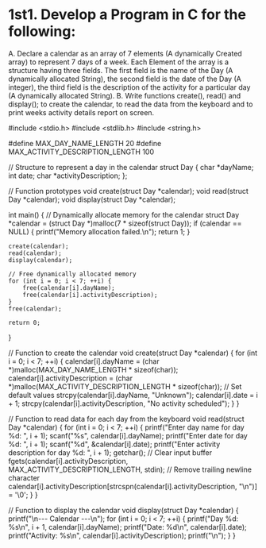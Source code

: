 # 1st1. Develop a Program in C for the following:
A. Declare a calendar as an array of 7 elements (A dynamically Created array) to represent 7 
days of a week. Each Element of the array is a structure having three fields. The first field is 
the name of the Day (A dynamically allocated String), the second field is the date of the Day 
(A integer), the third field is the description of the activity for a particular day (A 
dynamically allocated String).
B. Write functions create(), read() and display(); to create the calendar, to read the data from 
the keyboard and to print weeks activity details report on screen.


#include <stdio.h>
#include <stdlib.h>
#include <string.h>

#define MAX_DAY_NAME_LENGTH 20
#define MAX_ACTIVITY_DESCRIPTION_LENGTH 100

// Structure to represent a day in the calendar
struct Day {
    char *dayName;
    int date;
    char *activityDescription;
};

// Function prototypes
void create(struct Day *calendar);
void read(struct Day *calendar);
void display(struct Day *calendar);

int main() {
    // Dynamically allocate memory for the calendar
    struct Day *calendar = (struct Day *)malloc(7 * sizeof(struct Day));
    if (calendar == NULL) {
        printf("Memory allocation failed.\n");
        return 1;
    }

    create(calendar);
    read(calendar);
    display(calendar);

    // Free dynamically allocated memory
    for (int i = 0; i < 7; ++i) {
        free(calendar[i].dayName);
        free(calendar[i].activityDescription);
    }
    free(calendar);

    return 0;
}

// Function to create the calendar
void create(struct Day *calendar) {
    for (int i = 0; i < 7; ++i) {
        calendar[i].dayName = (char *)malloc(MAX_DAY_NAME_LENGTH * sizeof(char));
        calendar[i].activityDescription = (char *)malloc(MAX_ACTIVITY_DESCRIPTION_LENGTH * sizeof(char));
        // Set default values
        strcpy(calendar[i].dayName, "Unknown");
        calendar[i].date = i + 1;
        strcpy(calendar[i].activityDescription, "No activity scheduled");
    }
}

// Function to read data for each day from the keyboard
void read(struct Day *calendar) {
    for (int i = 0; i < 7; ++i) {
        printf("Enter day name for day %d: ", i + 1);
        scanf("%s", calendar[i].dayName);
        printf("Enter date for day %d: ", i + 1);
        scanf("%d", &calendar[i].date);
        printf("Enter activity description for day %d: ", i + 1);
        getchar(); // Clear input buffer
        fgets(calendar[i].activityDescription, MAX_ACTIVITY_DESCRIPTION_LENGTH, stdin);
        // Remove trailing newline character
        calendar[i].activityDescription[strcspn(calendar[i].activityDescription, "\n")] = '\0';
    }
}

// Function to display the calendar
void display(struct Day *calendar) {
    printf("\n--- Calendar ---\n");
    for (int i = 0; i < 7; ++i) {
        printf("Day %d: %s\n", i + 1, calendar[i].dayName);
        printf("Date: %d\n", calendar[i].date);
        printf("Activity: %s\n", calendar[i].activityDescription);
        printf("\n");
    }
}
